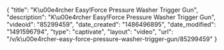 {
    "title": "K\u00e4rcher Easy!Force Pressure Washer Trigger Gun",
    "description": "K\u00e4rcher Easy!Force Pressure Washer Trigger Gun",
    "videoid": "85299459",
    "date_created": "1486496895",
    "date_modified": "1491596794",
    "type": "captivate",
    "layout": "video",
    "url": "\/v\/k\u00e4rcher-easy-force-pressure-washer-trigger-gun\/85299459"
}